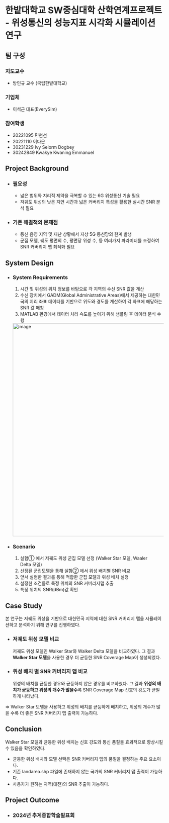 # 한밭대학교 SW중심대학 산학연계프로젝트 - 위성통신의 성능지표 시각화 시뮬레이션 연구

## **팀 구성**
### 지도교수 
 - 방인규 교수 (국립한밭대학교) 

### 기업체 
 - 이석근 대표(EverySim)

### 참여학생
 - 20221095 민현선 
 - 20221110 이다은
 - 30231229 Ivy Selorm Dogbey
 - 30242849  Kwakye Kwaning Emmanuel

## Project Background
- ### 필요성
  - 넓은 범위와 지리적 제약을 극복할 수 있는 6G 위성통신 기술 필요
  - 저궤도 위성의 낮은 지연 시간과 넓은 커버리지 특성을 활용한 실시간 SNR 분석 필요
 
- ### 기존 해결책의 문제점
  - 통신 음영 지역 및 재난 상황에서 지상 5G 통신망의 한계 발생
  - 군집 모델, 궤도 평면의 수, 평면당 위성 수, 등 여러가지 파라미터를 조정하여 SNR 커버리지 맵 최적화 필요
  
## System Design
  - ### System Requirements
    1. 시간 및 위성의 위치 정보를 바탕으로 각 지역의 수신 SNR 값을 계산
    2. 수신 장치에서 GADM(Global Administrative Areas)에서 제공하는 대한민국의 지리 좌표 데이터를 기반으로 위도와 경도를 계산하여 각 좌표에 해당하는 SNR 값 매칭
    3. MATLAB 환경에서 데이터 처리 속도를 높이기 위해 샘플링 후 데이터 분석 수행
    <img width="678" alt="image" src="https://github.com/user-attachments/assets/372dcd20-966a-4430-8804-6fac2fa7c32f">

  - ### Scenario
    1. 실험① 에서 저궤도 위성 군집 모델 선정 (Walker Star 모델, Waaler Delta 모델)
    2. 선정된 군집모델을 통해 실험② 에서 위성 배치별 SNR 비교
    3. 앞서 실험한 결과를 통해 적합한 군집 모델과 위성 배치 설정
    4. 설정한 조건들로 특정 위치의 SNR 커버리지맵 추출
    5. 특정 위치의 SNR(dBm)값 확인
    
## Case Study
본 연구는 저궤도 위성을 기반으로 대한민국 지역에 대한 SNR 커버리지 맵을 시뮬레이션하고 분석하기 위해 연구를 진행하였다. 
  - ### 저궤도 위성 모델 비교
    저궤도 위성 모델인 Walker Star와 Walker Delta 모델을 비교하였다.
    그 결과 **Walker Star 모델**을 사용한 경우 더 균등한 SNR Coverage Map이 생성되었다.
  - ### 위성 배치 별 SNR 커버리지 맵 비교
    위성의 배치를 균등한 경우와 균등하지 않은 경우를 비교하였다.
    그 결과 **위성의 배치가 균등하고 위성의 개수가 많을수**록 SNR Coverage Map 신호의 강도가 균일하게 나타났다.

=> Walker Star 모델을 사용하고 위성의 배치를 균등하게 배치하고, 위성의 개수가 많을 수록 더 좋은 SNR 커버리지 맵 출력이 가능하다. 
  
## Conclusion
Walker Star 모델과 균등한 위성 배치는 신호 강도와 통신 품질을 효과적으로 향상시킬 수 있음을 확인하였다. 
  -  균등한 위성 배치와 모델 선택은 SNR 커버리지 맵의 품질을 결정하는 주요 요소이다.
  -  기존 landarea.shp 파일에 존재하지 않는 국가의 SNR 커버리지 맵 출력이 가능하다.
  -  사용자가 원하는 지역(대전)의 SNR 추출이 가능하다.
  
## Project Outcome
- ### 2024년 추계종합학술발표회  
